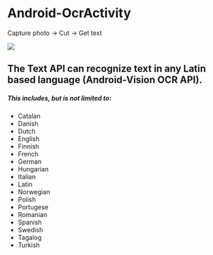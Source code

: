 # Android-OcrActivity
Capture photo -> Cut -> Get text

<img src="https://github.com/akimaleo/Android-OpticalCharacterRecognizer/blob/master/git%20images/sample_animation.gif?raw=true">

## The Text API can recognize text in any Latin based language (Android-Vision OCR API).
##### This includes, but is not limited to:
- Catalan
- Danish
- Dutch
- English
- Finnish
- French
- German
- Hungarian
- Italian
- Latin
- Norwegian
- Polish
- Portugese
- Romanian
- Spanish
- Swedish
- Tagalog
- Turkish
